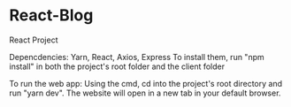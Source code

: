 # React-Blog
React Project

Depencdencies: 
Yarn, React, Axios, Express
To install them, run "npm install" in both the project's root folder and the client folder

To run the web app: 
Using the cmd, cd into the project's root directory and run "yarn dev". The website will open in a new tab in your default browser.
